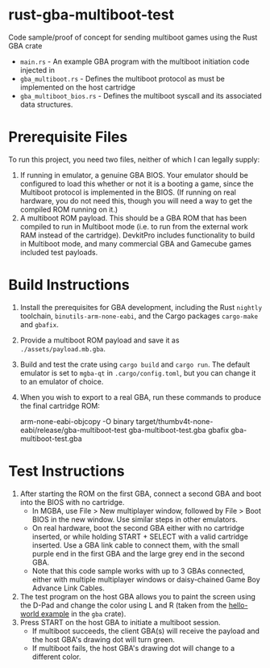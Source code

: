 # rust-gba-multiboot-test
Code sample/proof of concept for sending multiboot games using the Rust GBA crate

- `main.rs` - An example GBA program with the multiboot initiation code injected in
- `gba_multiboot.rs` - Defines the multiboot protocol as must be implemented
   on the host cartridge
- `gba_multiboot_bios.rs` - Defines the multiboot syscall and its associated
   data structures.

# Prerequisite Files

To run this project, you need two files, neither of which I can legally supply:

1. If running in emulator, a genuine GBA BIOS. Your emulator should be configured to
   load this whether or not it is a booting a game, since the Multiboot protocol is
   implemented in the BIOS. (If running on real hardware, you do not need this, though
   you will need a way to get the compiled ROM running on it.)
2. A multiboot ROM payload. This should be a GBA ROM that has been compiled to run in
   Multiboot mode (i.e. to run from the external work RAM instead of the cartridge).
   DevkitPro includes functionality to build in Multiboot mode, and many commercial
   GBA and Gamecube games included test payloads.

# Build Instructions

1. Install the prerequisites for GBA development, including the Rust `nightly` toolchain,
   `binutils-arm-none-eabi`, and the Cargo packages `cargo-make` and `gbafix`.
1. Provide a multiboot ROM payload and save it as `./assets/payload.mb.gba`.
1. Build and test the crate using `cargo build` and `cargo run`. The default emulator is set
   to `mgba-qt` in `.cargo/config.toml`, but you can change it to an emulator of choice.
1. When you wish to export to a real GBA, run these commands to produce the final cartridge ROM:

    arm-none-eabi-objcopy -O binary target/thumbv4t-none-eabi/release/gba-multiboot-test gba-multiboot-test.gba
    gbafix gba-multiboot-test.gba

# Test Instructions

1. After starting the ROM on the first GBA, connect a second GBA and boot into the BIOS
   with no cartridge.
   - In MGBA, use File > New multiplayer window, followed by File > Boot BIOS in the new window.
     Use similar steps in other emulators.
   - On real hardware, boot the second GBA either with no cartridge inserted, or
     while holding START + SELECT with a valid cartridge inserted. Use a GBA link cable
     to connect them, with the small purple end in the first GBA and the large grey end
     in the second GBA.
   - Note that this code sample works with up to 3 GBAs connected, either with multiple
     multiplayer windows or daisy-chained Game Boy Advance Link Cables.
2. The test program on the host GBA allows you to paint the screen using the D-Pad
   and change the color using L and R (taken from the [hello-world example](
   https://github.com/rust-console/gba/blob/main/examples/hello_world.rs) in the `gba` crate).
3. Press START on the host GBA to initiate a multiboot session.
   - If multiboot succeeds, the client GBA(s) will receive the payload and the host GBA's
     drawing dot will turn green.
   - If multiboot fails, the host GBA's drawing dot will change to a different color.
